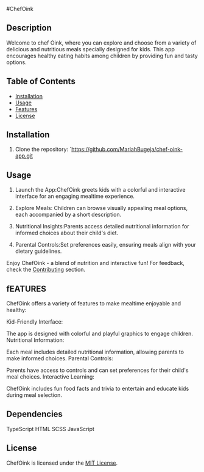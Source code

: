 #ChefOink

## Description
Welcome to chef Oink, where you can explore and choose from a variety of delicious and nutritious meals specially designed for kids. This app encourages healthy eating habits among children by providing fun and tasty options.

## Table of Contents
- [Installation](#installation)
- [Usage](#usage)
- [Features](#features)
- [License](#license)

## Installation
1. Clone the repository:
   `https://github.com/MariahBugeja/chef-oink-app.git
   
## Usage

1. Launch the App:ChefOink greets kids with a colorful and interactive interface for an engaging mealtime experience.

2. Explore Meals: Children can browse visually appealing meal options, each accompanied by a short description.

3. Nutritional Insights:Parents access detailed nutritional information for informed choices about their child's diet.

4. Parental Controls:Set preferences easily, ensuring meals align with your dietary guidelines.

Enjoy ChefOink - a blend of nutrition and interactive fun! For feedback, check the [Contributing](#contributing) section.

## fEATURES
ChefOink offers a variety of features to make mealtime enjoyable and healthy:

Kid-Friendly Interface:

The app is designed with colorful and playful graphics to engage children.
Nutritional Information:

Each meal includes detailed nutritional information, allowing parents to make informed choices.
Parental Controls:

Parents have access to controls and can set preferences for their child's meal choices.
Interactive Learning:

ChefOink includes fun food facts and trivia to entertain and educate kids during meal selection.

## Dependencies
TypeScript
HTML
SCSS
JavaScript

## License
ChefOink is licensed under the [MIT License](/LICENSE).
